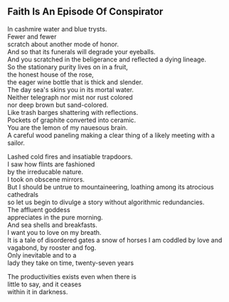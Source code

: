 Faith Is An Episode Of Conspirator
----------------------------------
In cashmire water and blue trysts.  
Fewer and fewer  
scratch about another mode of honor.  
And so that its funerals will degrade your eyeballs.  
And you scratched in the beligerance and reflected a dying lineage.  
So the stationary purity lives on in a fruit,  
the honest house of the rose,  
the eager wine bottle that is thick and slender.  
The day sea's skins you in its mortal water.  
Neither telegraph nor mist nor rust colored  
nor deep brown but sand-colored.  
Like trash barges shattering with reflections.  
Pockets of graphite converted into ceramic.  
You are the lemon of my nauesous brain.  
A careful wood paneling making a clear thing of a likely meeting with a sailor.  
  
Lashed cold fires and insatiable trapdoors.  
I saw how flints are fashioned  
by the irreducable nature.  
I took on obscene mirrors.  
But I should be untrue to mountaineering, loathing among its atrocious cathedrals  
so let us begin to divulge a story without algorithmic redundancies.  
The affluent goddess  
appreciates in the pure morning.  
And sea shells and breakfasts.  
I want you to love on my breath.  
It is a tale of disordered gates a snow of horses I am coddled by love and vagabond, by rooster and fog.  
Only inevitable and to a  
lady they take on time, twenty-seven years  
  
The productivities exists even when there is  
little to say, and it ceases  
within it in darkness.  
